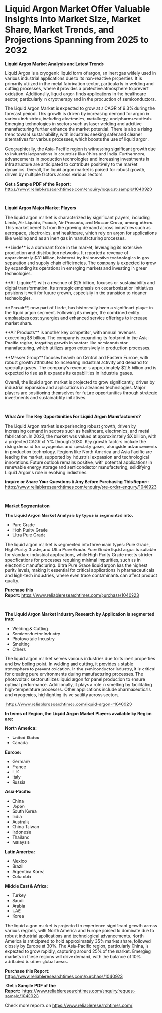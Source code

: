 <p><h1>Liquid Argon Market Offer Valuable Insights into Market Size, Market Share, Market Trends, and Projections Spanning from 2025 to 2032</h1></p><p><strong>Liquid Argon Market Analysis and Latest Trends</strong></p>
<p><p>Liquid Argon is a cryogenic liquid form of argon, an inert gas widely used in various industrial applications due to its non-reactive properties. It is primarily utilized in the metal fabrication sector, particularly in welding and cutting processes, where it provides a protective atmosphere to prevent oxidation. Additionally, liquid argon finds applications in the healthcare sector, particularly in cryotherapy and in the production of semiconductors.</p><p>The Liquid Argon Market is expected to grow at a CAGR of 9.3% during the forecast period. This growth is driven by increasing demand for argon in various industries, including electronics, metallurgy, and pharmaceuticals. Emerging technologies in sectors such as laser welding and additive manufacturing further enhance the market potential. There is also a rising trend toward sustainability, with industries seeking safer and cleaner alternatives for various processes, which boosts the use of liquid argon.</p><p>Geographically, the Asia-Pacific region is witnessing significant growth due to industrial expansions in countries like China and India. Furthermore, advancements in production technologies and increasing investments in infrastructure are anticipated to contribute positively to the market dynamics. Overall, the liquid argon market is poised for robust growth, driven by multiple factors across various sectors.</p></p>
<p><strong>Get a Sample PDF of the Report:&nbsp;</strong> <a href="https://www.reliableresearchtimes.com/enquiry/request-sample/1040923?utm_campaign=3554&utm_medium=2&utm_source=Github&utm_content=ia&utm_term=31032025&utm_id=liquid-argon">https://www.reliableresearchtimes.com/enquiry/request-sample/1040923</a></p>
<p>&nbsp;</p>
<p><strong>Liquid Argon Major Market Players</strong></p>
<p><p>The liquid argon market is characterized by significant players, including Linde, Air Liquide, Praxair, Air Products, and Messer Group, among others. This market benefits from the growing demand across industries such as aerospace, electronics, and healthcare, which rely on argon for applications like welding and as an inert gas in manufacturing processes.</p><p>**Linde** is a dominant force in the market, leveraging its extensive production and distribution networks. It reported a revenue of approximately $31 billion, bolstered by its innovative technologies in gas separation and supply chain efficiencies. The company is expected to grow by expanding its operations in emerging markets and investing in green technologies.</p><p>**Air Liquide**, with a revenue of $25 billion, focuses on sustainability and digital transformation. Its strategic emphasis on decarbonization initiatives positions it well for future growth, especially in the transition to cleaner technologies.</p><p>**Praxair**, now part of Linde, has historically been a significant player in the liquid argon segment. Following its merger, the combined entity emphasizes cost synergies and enhanced service offerings to increase market share.</p><p>**Air Products** is another key competitor, with annual revenues exceeding $8 billion. The company is expanding its footprint in the Asia-Pacific region, targeting growth in sectors like semiconductor manufacturing, which utilizes argon extensively in production processes.</p><p>**Messer Group** focuses heavily on Central and Eastern Europe, with robust growth attributed to increasing industrial activity and demand for specialty gases. The company’s revenue is approximately $2.5 billion and is expected to rise as it expands its capabilities in industrial gases.</p><p>Overall, the liquid argon market is projected to grow significantly, driven by industrial expansion and applications in advanced technologies. Major players are positioning themselves for future opportunities through strategic investments and sustainability initiatives.</p></p>
<p>&nbsp;</p>
<p><strong>What Are The Key Opportunities For Liquid Argon Manufacturers?</strong></p>
<p><p>The Liquid Argon market is experiencing robust growth, driven by increasing demand in sectors such as healthcare, electronics, and metal fabrication. In 2023, the market was valued at approximately $X billion, with a projected CAGR of Y% through 2030. Key growth factors include the rising demand for cryogenics and specialty gases, alongside advancements in production technology. Regions like North America and Asia Pacific are leading the market, supported by industrial expansion and technological innovations. Future outlook remains positive, with potential applications in renewable energy storage and semiconductor manufacturing, solidifying Liquid Argon's role in evolving industries.</p></p>
<p><strong>Inquire or Share Your Questions If Any Before Purchasing This Report:</strong> <a href="https://www.reliableresearchtimes.com/enquiry/pre-order-enquiry/1040923?utm_campaign=3554&utm_medium=2&utm_source=Github&utm_content=ia&utm_term=31032025&utm_id=liquid-argon">https://www.reliableresearchtimes.com/enquiry/pre-order-enquiry/1040923</a></p>
<p>&nbsp;</p>
<p><strong>Market Segmentation</strong></p>
<p><strong>The Liquid Argon Market Analysis by types is segmented into:</strong></p>
<p><ul><li>Pure Grade</li><li>High Purity Grade</li><li>Ultra Pure Grade</li></ul></p>
<p><p>The liquid argon market is segmented into three main types: Pure Grade, High Purity Grade, and Ultra Pure Grade. Pure Grade liquid argon is suitable for standard industrial applications, while High Purity Grade meets stricter specifications for processes requiring minimal impurities, such as in electronic manufacturing. Ultra Pure Grade liquid argon has the highest purity levels, making it essential for critical applications in pharmaceuticals and high-tech industries, where even trace contaminants can affect product quality.</p></p>
<p><strong>Purchase this Report:&nbsp;</strong><a href="https://www.reliableresearchtimes.com/purchase/1040923?utm_campaign=3554&utm_medium=2&utm_source=Github&utm_content=ia&utm_term=31032025&utm_id=liquid-argon">https://www.reliableresearchtimes.com/purchase/1040923</a></p>
<p>&nbsp;</p>
<p><strong>The Liquid Argon Market Industry Research by Application is segmented into:</strong></p>
<p><ul><li>Welding & Cutting</li><li>Semiconductor Industry</li><li>Photovoltaic Industry</li><li>Smelting</li><li>Others</li></ul></p>
<p><p>The liquid argon market serves various industries due to its inert properties and low boiling point. In welding and cutting, it provides a stable atmosphere to prevent oxidation. In the semiconductor industry, it is critical for creating pure environments during manufacturing processes. The photovoltaic sector utilizes liquid argon for panel production to ensure optimal performance. Additionally, it plays a role in smelting by facilitating high-temperature processes. Other applications include pharmaceuticals and cryogenics, highlighting its versatility across sectors.</p></p>
<p><a href="https://www.reliableresearchtimes.com/liquid-argon-r1040923?utm_campaign=3554&utm_medium=2&utm_source=Github&utm_content=ia&utm_term=31032025&utm_id=liquid-argon">&nbsp;https://www.reliableresearchtimes.com/liquid-argon-r1040923</a></p>
<p><strong>In terms of Region, the Liquid Argon Market Players available by Region are:</strong></p>
<p>
    <p> <strong> North America: </strong>
        <ul>
            <li>United States</li>
            <li>Canada</li>
        </ul>
        </p> 
    <p> <strong> Europe: </strong>
        <ul>
            <li>Germany</li>
            <li>France</li>
            <li>U.K.</li>
            <li>Italy</li>
            <li>Russia</li>
        </ul>
        </p> 
    <p> <strong> Asia-Pacific: </strong>
        <ul>
            <li>China</li>
            <li>Japan</li>
            <li>South Korea</li>
            <li>India</li>
            <li>Australia</li>
            <li>China Taiwan</li>
            <li>Indonesia</li>
            <li>Thailand</li>
            <li>Malaysia</li>
        </ul>
        </p> 
    <p> <strong> Latin America: </strong>
        <ul>
            <li>Mexico</li>
            <li>Brazil</li>
            <li>Argentina Korea</li>
            <li>Colombia</li>
        </ul>
        </p> 
    <p> <strong> Middle East & Africa: </strong>
        <ul>
            <li>Turkey</li>
            <li>Saudi</li>
            <li>Arabia</li>
            <li>UAE</li>
            <li>Korea</li>
        </ul>
    </p>
    </p>
<p><p>The liquid argon market is projected to experience significant growth across various regions, with North America and Europe poised to dominate due to robust industrial applications and technological advancements. North America is anticipated to hold approximately 35% market share, followed closely by Europe at 30%. The Asia-Pacific region, particularly China, is expected to grow rapidly, capturing around 25% of the market. Emerging markets in these regions will drive demand, with the balance of 10% attributed to other global areas.</p></p>
<p><strong>Purchase this Report: </strong><a href="https://www.reliableresearchtimes.com/purchase/1040923?utm_campaign=3554&utm_medium=2&utm_source=Github&utm_content=ia&utm_term=31032025&utm_id=liquid-argon">https://www.reliableresearchtimes.com/purchase/1040923</a></p>
<p>&nbsp;<strong>Get a Sample PDF of the Report:&nbsp;&nbsp;</strong><a href="https://www.reliableresearchtimes.com/enquiry/request-sample/1040923?utm_campaign=3554&utm_medium=2&utm_source=Github&utm_content=ia&utm_term=31032025&utm_id=liquid-argon">https://www.reliableresearchtimes.com/enquiry/request-sample/1040923</a></p>
<p><strong></strong></p>
<p>Check more reports on <a href="https://www.reliableresearchtimes.com/?utm_campaign=3554&utm_medium=2&utm_source=Github&utm_content=ia&utm_term=31032025&utm_id=liquid-argon">https://www.reliableresearchtimes.com/</a></p>
